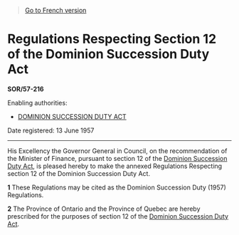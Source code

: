 > [Go to French version](/fr/Règlements/Décrets,%20ordonnances%20et%20règlements%20statutaires/57/216.md)

# Regulations Respecting Section 12 of the Dominion Succession Duty Act

**SOR/57-216**

Enabling authorities: 
- [DOMINION SUCCESSION DUTY ACT](/en/Acts/Statutes%20of%20Canada/1952/c.%2089.md)

Date registered: 13 June 1957

----------

His Excellency the Governor General in Council, on the recommendation of the Minister of Finance, pursuant to section 12 of the [Dominion Succession Duty Act](/en/Acts/Statutes%20of%20Canada/1952/c.%2089.md), is pleased hereby to make the annexed Regulations Respecting section 12 of the Dominion Succession Duty Act.



**1** These Regulations may be cited as the Dominion Succession Duty (1957) Regulations.



**2** The Province of Ontario and the Province of Quebec are hereby prescribed for the purposes of section 12 of the [Dominion Succession Duty Act](/en/Acts/Statutes%20of%20Canada/1952/c.%2089.md).


